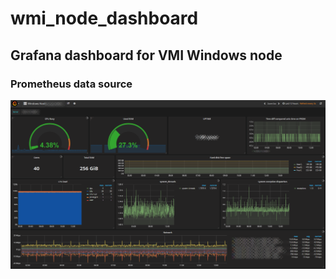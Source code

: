 # wmi_node_dashboard

## Grafana dashboard for VMI Windows node

### Prometheus data source 
![](https://github.com/wizardmatas/wmi_node/blob/master/Untitled.png)
